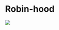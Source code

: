 # Robin-hood

![](https://docs.google.com/document/d/1Pfev1fcsxEPC6ADV8OxbgtJKbSAjqA8YUbez2VQhxxs/edit?usp=sharing)
